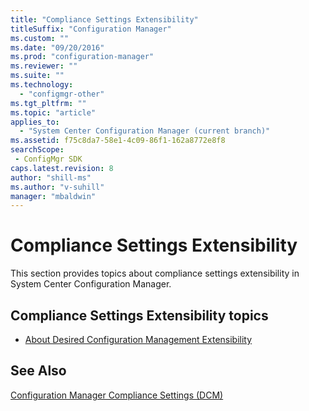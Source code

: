 ```yaml
---
title: "Compliance Settings Extensibility"
titleSuffix: "Configuration Manager"
ms.custom: ""
ms.date: "09/20/2016"
ms.prod: "configuration-manager"
ms.reviewer: ""
ms.suite: ""
ms.technology:
  - "configmgr-other"
ms.tgt_pltfrm: ""
ms.topic: "article"
applies_to:
  - "System Center Configuration Manager (current branch)"
ms.assetid: f75c8da7-58e1-4c09-86f1-162a8772e8f8searchScope: - ConfigMgr SDK
caps.latest.revision: 8
author: "shill-ms"
ms.author: "v-suhill"
manager: "mbaldwin"
---
```

# Compliance Settings Extensibility
This section provides topics about compliance settings extensibility in System Center Configuration Manager.  

## Compliance Settings Extensibility topics  

-   [About Desired Configuration Management Extensibility](../../develop/compliance/about-compliance-settings--dcm--extensibility.md)  

## See Also  
 [Configuration Manager Compliance Settings (DCM)](../../develop/compliance/compliance-settings-dcm.md)
